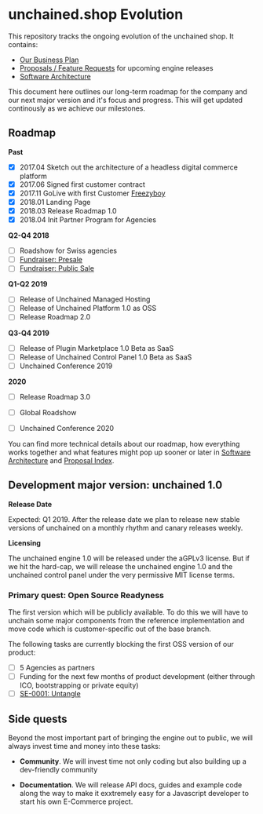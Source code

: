 # unchained.shop Evolution

This repository tracks the ongoing evolution of the unchained shop. It contains:

* [Our Business Plan](business-plan.md)
* [Proposals / Feature Requests](proposals/proposals.md) for upcoming engine releases
* [Software Architecture](architecture.md)

This document here outlines our long-term roadmap for the company and our next major version and it's focus and progress. This will get updated continously as we achieve our milestones.

## Roadmap

**Past**
- [x] 2017.04 Sketch out the architecture of a headless digital commerce platform
- [x] 2017.06 Signed first customer contract
- [x] 2017.11 GoLive with first Customer [Freezyboy](https://www.freezyboy.com)
- [x] 2018.01 Landing Page
- [x] 2018.03 Release Roadmap 1.0
- [x] 2018.04 Init Partner Program for Agencies

**Q2-Q4 2018**
- [ ] Roadshow for Swiss agencies
- [ ] [Fundraiser: Presale](fundraiser.md)
- [ ] [Fundraiser: Public Sale](fundraiser.md)

**Q1-Q2 2019**
- [ ] Release of Unchained Managed Hosting
- [ ] Release of Unchained Platform 1.0 as OSS
- [ ] Release Roadmap 2.0

**Q3-Q4 2019**
- [ ] Release of Plugin Marketplace 1.0 Beta as SaaS
- [ ] Release of Unchained Control Panel 1.0 Beta as SaaS
- [ ] Unchained Conference 2019

**2020**
- [ ] Release Roadmap 3.0
- [ ] Global Roadshow
- [ ] Unchained Conference 2020


You can find more technical details about our roadmap, how everything works together and what features might pop up sooner or later in [Software Architecture](architecture.md) and [Proposal Index](proposals/proposals.md).

## Development major version: unchained 1.0

**Release Date**

Expected: Q1 2019. After the release date we plan to release new stable versions of unchained on a monthly rhythm and canary releases weekly.

**Licensing**

The unchained engine 1.0 will be released under the aGPLv3 license. But if we hit the hard-cap, we will release the unchained engine 1.0 and the unchained control panel under the very permissive MIT license terms.

### Primary quest: Open Source Readyness

The first version which will be publicly available. To do this we will have to unchain some major components from the reference implementation and move code which is customer-specific out of the base branch.

The following tasks are currently blocking the first OSS version of our product:

- [ ] 5 Agencies as partners
- [ ] Funding for the next few months of product development (either through ICO, bootstrapping or private equity)
- [ ] [SE-0001: Untangle](proposals/0001-open-source.md)

## Side quests

Beyond the most important part of bringing the engine out to public, we will always invest time and money into these tasks:

- **Community**. We will invest time not only coding but also building up a dev-friendly community

- **Documentation**. We will release API docs, guides and example code along the way to make it exxtremely easy for a Javascript developer to start his own E-Commerce project.
